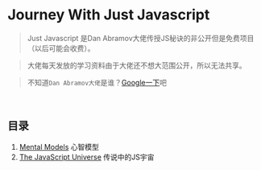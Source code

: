# Journey With Just Javascript

> Just Javascript 是Dan Abramov大佬传授JS秘诀的非公开但是免费项目（以后可能会收费）。

> 大佬每天发放的学习资料由于大佬还不想大范围公开，所以无法共享。

> 不知道`Dan Abramov大佬`是谁？[Google一下](https://github.com/gaearon)吧

<br/>

## 目录
1. [Mental Models](./src/mental_model.md) 心智模型
2. [The JavaScript Universe](./src/the_js_uni.md) 传说中的JS宇宙


